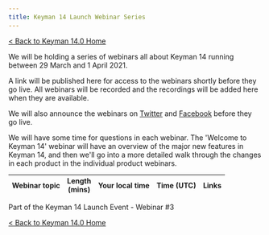 ```yaml
---
title: Keyman 14 Launch Webinar Series
---
```


[< Back to Keyman 14.0 Home](/14)

We will be holding a series of webinars all about Keyman 14 running between 29
March and 1 April 2021.

A link will be published here for access to the webinars shortly before they go
live. All webinars will be recorded and the recordings will be added here when
they are available.

We will also announce the webinars on [Twitter](https://twitter.com/keyman) and
[Facebook](https://facebook.com/keymanapp) before they go live.

We will have some time for questions in each webinar. The 'Welcome to Keyman 14'
webinar will have an overview of the major new features in Keyman 14, and then
we'll go into a more detailed walk through the changes in each product in the
individual product webinars.

<p style='display: none' id='webinar-cta'>
<a href='https://sil.zoom.us/j/97219405404?pwd=SDY5VDdKRjA3UEtxd2xjeUdUR20wZz09'
class="generic-cta-button" target='_blank'>Join the webinar now!</a></p>

<style>
  @import '/cdn/dev/css/product-grid.css';
</style>
<table class='product-grid'>
<thead>
  <tr>
    <th>Webinar topic</th>
    <th>Length<br>(mins)</th>
    <th>Your local time</th>
    <th>Time (UTC)</th>
    <th>Links</th>
  </tr>
</thead>
<tbody id='webinar-tbody'></tbody>
</table>

Part of the Keyman 14 Launch Event - Webinar #3

<script>
  var webinars = [
    ['MD', 'Welcome to Keyman 14',  45, 2, 29, 19, 0, '1uzOmQSA2oemkwD0N8QiUMx-Q8WwfRuw2UWsfdipEGfc', 'OwiZdkjH1Dg'],
    ['MD', 'Welcome to Keyman 14 (repeat)',  45, 2, 30,  8, 0, '1uzOmQSA2oemkwD0N8QiUMx-Q8WwfRuw2UWsfdipEGfc', '7nCZiB61zGA'],

    'Product webinars',
    ['DW', 'Keyman 14 for Android', 30, 2, 30,  9, 0, '14LVaPdBVNVNK-VZSnnf4bY91w4_L4iRBv7F4Z26UdIU', 'ehk0Bts28JE'],
    ['MD', 'Keyman 14 for macOS',   30, 2, 30,  9, 30, '1TM2nNYaDpa8IgkRfiSEQe8dCytw5jBi8NAYTzCRJJiQ', 'YBE7s07bmBM'],

    ['MD', 'Keyman 14 for Windows', 30, 2, 30, 19, 0, '1iCmRRq_eDBMTIetZNnPg6pPXqsBzpM72cNJV7_Liyd8', 'bu7pBcrS0u8'],
    ['JH', 'Keyman 14 for iOS',     30, 2, 31,  8, 0, '1w3EfFny_XPHS7BV9VyUwXE3MCx_hsp5NMfB7jzWAbJo', 'Tm-7Rvs-6Ig'],
    ['JH', 'keymanweb.com and KeymanWeb Bookmarklet', 30, 2, 31, 8, 30, '1W4JPfWqjCGg3S40_peWmYmbqakyir3xCXUKyADCwazY', 'CESHhnJf8P8'],
    ['EB', 'Keyman 14 for Linux',   30, 2, 31,  9, 0, '1V4tziNcu_y2ZbUjIqaj-c35PKn2t6ulbXo1Qv0zmgk4', '4W9Z9_IFUII'],

    'For keyboard developers',
    ['MD', 'Keyman Developer 14',   45, 3,  1,  8, 0, '1oEZzGPwXKw22fljs8fqjQI6Iie_el9eGskx-HRi7SV8'],
    ['JH', 'Keyman lexical models', 45, 3,  1,  9, 0, '1RiRdLl9uCouAgqO1XLs2a0QjpIFXPYKknh-b3GPo84E']
  ];

  function icalDate(date) {
    return date.toISOString().replace(/[-:.]/g, '').substr(0, 15)+'Z';
  }

  function uuidv4() { // https://stackoverflow.com/a/2117523/1836776
    return ([1e7]+-1e3+-4e3+-8e3+-1e11).replace(/[018]/g, c =>
      (c ^ crypto.getRandomValues(new Uint8Array(1))[0] & 15 >> c / 4).toString(16)
    );
  }

  var tbody = document.getElementById('webinar-tbody');
  for(var i in webinars) {
    var webinar = webinars[i];
    var tr = document.createElement('tr');
    if(typeof webinar == 'string') {
      var td0 = document.createElement('th');
      td0.colSpan = 5;
      td0.innerText = webinar;
      tr.appendChild(td0);
    } else {
      var td0 = document.createElement('td');
      var td1 = document.createElement('td');
      var td2 = document.createElement('td');
      var td3 = document.createElement('td');
      var td4 = document.createElement('td');
      var dt = new Date(Date.UTC(2021, webinar[3], webinar[4], webinar[5], webinar[6]));
      var dtEnd = new Date(dt.valueOf() + parseInt(webinar[2], 10) * 60 * 1000);
      td0.innerText = webinar[1];
      var span = document.createElement('span');
      span.id = 'webinar-cta-'+i;
      span.style.display = 'none';
      span.appendChild(document.createElement('br'));
      a = document.createElement('a');
      a.style.color = 'red';
      a.href="https://sil.zoom.us/j/97219405404?pwd=SDY5VDdKRjA3UEtxd2xjeUdUR20wZz09";
      a.innerText = 'Running now - join here!';
      a.target = "_blank";
      span.appendChild(a);
      td0.appendChild(span);

      td1.innerText = webinar[2];
      var span0 = document.createElement('span');
      span0.innerText = dt.toLocaleString([], {
          weekday: 'short',
          year: 'numeric',
          month: 'short',
          day: 'numeric',
        });
      td2.appendChild(span0);
      td2.appendChild(document.createElement('br'));
      span0 = document.createElement('span');
      span0.innerText = dt.toLocaleString([], {
          timeZoneName: 'short',
          hour: '2-digit',
          minute:'2-digit'
        });
      td2.appendChild(span0);

      span0 = document.createElement('span');
      span0.innerText = dt.toLocaleString([], {
        timeZone: 'UTC',
        weekday: 'short',
        year: 'numeric',
        month: 'short',
        day: 'numeric'
      });
      td3.appendChild(span0);
      td3.appendChild(document.createElement('br'));
      span0 = document.createElement('span');
      span0.innerText = dt.toLocaleString([], {
        timeZone: 'UTC',
        timeZoneName: 'short',
        hour: '2-digit',
        minute:'2-digit'
      });
      td3.appendChild(span0);

      if(dtEnd.valueOf() < Date.now()) {
        // Presentation and video links
        var a0 = document.createElement('a');
        a0.innerHTML = '<img src="slides.svg" style="width:16px; margin: 0 4px; vertical-align: text-bottom" /> View slides';
        a0.href = 'https://docs.google.com/presentation/d/'+webinar[7]+'/edit?usp=sharing';
        a0.style.color = 'blue';
        a0.target = '_blank';
        td4.appendChild(a0);
        if(webinar[8]) {
          // video link
          td4.appendChild(document.createElement('br'));
          a0 = document.createElement('a');
          a0.innerHTML = '<img src="video.png" style="width:16px; margin: 3px 4px 0; vertical-align: top" />  Watch video';
          a0.href = 'https://youtu.be/'+webinar[8];
          a0.style.color = 'blue';
          a0.target = '_blank';
          td4.appendChild(a0);
        }
      } else {
        // Calendar links
        var a0 = document.createElement('a');
        a0.innerHTML = 'Google&nbsp;Calendar';
        a0.href = 'https://www.google.com/calendar/render?action=TEMPLATE'+
                  '&text='+encodeURIComponent(webinar[1]+' webinar')+
                  '&details='+encodeURIComponent('Keyman 14 Webinar Series')+
                  '&location=https%3A%2F%2Fkeyman.com%2F14%2Fwebinar'+
                  '&dates='+icalDate(dt)+'%2F'+icalDate(dtEnd);
        a0.style.color = 'blue';
        a0.target = '_blank';
        td4.appendChild(a0);
        td4.appendChild(document.createElement('br'));

        a0 = document.createElement('a');

        var ics = [
          'BEGIN:VCALENDAR',
          'PRODID:Keyman.com',
          'VERSION:2.0',
          'BEGIN:VEVENT',
          'DTSTAMP:'+icalDate(new Date()),
          'UID:'+uuidv4(),
          'SUMMARY:'+webinar[1]+' webinar',
          'DTSTART:'+icalDate(dt),
          'DTEND:'+icalDate(dtEnd),
          'DESCRIPTION:Keyman 14 Webinar Series',
          'LOCATION:https://keyman.com/webinar',
          'END:VEVENT',
          'END:VCALENDAR'
        ].join('\r\n');

        a0.innerHTML = '.ics&nbsp;download';
        a0.href = 'data:text/calendar;charset=utf-8;base64,'+window.btoa(ics);
        a0.download = webinar[1]+'.ics';
        a0.target = '_blank';
        a0.style.color = 'blue';
        td4.appendChild(a0);
      }

      tr.appendChild(td0);
      tr.appendChild(td1);
      tr.appendChild(td2);
      tr.appendChild(td3);
      tr.appendChild(td4);
    }
    tbody.appendChild(tr);
  }

  window.setInterval(showWebinarLink, 5000);
  showWebinarLink();
  function showWebinarLink() {
    var found = false;
    for(var i in webinars) {
      var webinar = webinars[i];
      if(typeof webinar == 'string') continue;
      var dt = new Date(Date.UTC(2021, webinar[3], webinar[4], webinar[5], webinar[6]));
      var dtEnd = new Date(dt.valueOf() + parseInt(webinar[2], 10) * 60 * 1000);
      var startOffset = Date.now() - dt.valueOf();
      var endOffset = Date.now() - dtEnd.valueOf();
      var cta = document.getElementById('webinar-cta-'+i);
      // Start showing the webinar link 10 minutes before and hide it at the end
      if(startOffset >= -10 * 60 * 1000 && endOffset < 0) {
        found = true;
        cta.style.display='block';
      } else {
        cta.style.display='none';
      }
    }

    document.getElementById('webinar-cta').style.display=found?'block':'none';
  }
</script>

[< Back to Keyman 14.0 Home](/14)
